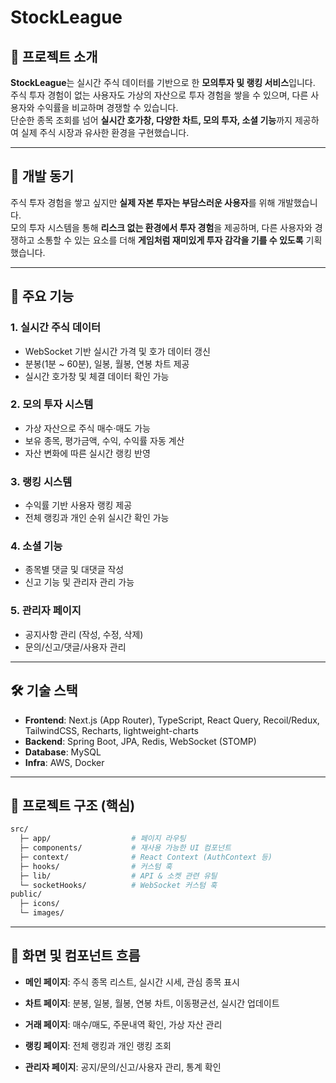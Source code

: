 # StockLeague

## 📌 프로젝트 소개
**StockLeague**는 실시간 주식 데이터를 기반으로 한 **모의투자 및 랭킹 서비스**입니다.  
주식 투자 경험이 없는 사용자도 가상의 자산으로 투자 경험을 쌓을 수 있으며, 다른 사용자와 수익률을 비교하며 경쟁할 수 있습니다.  
단순한 종목 조회를 넘어 **실시간 호가창, 다양한 차트, 모의 투자, 소셜 기능**까지 제공하여 실제 주식 시장과 유사한 환경을 구현했습니다.  

---

## 🎯 개발 동기
주식 투자 경험을 쌓고 싶지만 **실제 자본 투자는 부담스러운 사용자**를 위해 개발했습니다.  
모의 투자 시스템을 통해 **리스크 없는 환경에서 투자 경험**을 제공하며, 다른 사용자와 경쟁하고 소통할 수 있는 요소를 더해 **게임처럼 재미있게 투자 감각을 기를 수 있도록** 기획했습니다.  

---

## 🚀 주요 기능

### 1. 실시간 주식 데이터
- WebSocket 기반 실시간 가격 및 호가 데이터 갱신  
- 분봉(1분 ~ 60분), 일봉, 월봉, 연봉 차트 제공  
- 실시간 호가창 및 체결 데이터 확인 가능  

### 2. 모의 투자 시스템
- 가상 자산으로 주식 매수·매도 가능  
- 보유 종목, 평가금액, 수익, 수익률 자동 계산  
- 자산 변화에 따른 실시간 랭킹 반영  

### 3. 랭킹 시스템
- 수익률 기반 사용자 랭킹 제공  
- 전체 랭킹과 개인 순위 실시간 확인 가능  

### 4. 소셜 기능
- 종목별 댓글 및 대댓글 작성  
- 신고 기능 및 관리자 관리 가능  

### 5. 관리자 페이지
- 공지사항 관리 (작성, 수정, 삭제)  
- 문의/신고/댓글/사용자 관리  

---

## 🛠 기술 스택
- **Frontend**: Next.js (App Router), TypeScript, React Query, Recoil/Redux, TailwindCSS, Recharts, lightweight-charts  
- **Backend**: Spring Boot, JPA, Redis, WebSocket (STOMP)  
- **Database**: MySQL  
- **Infra**: AWS, Docker  

---

## 📂 프로젝트 구조 (핵심)
```bash
src/
  ├─ app/                  # 페이지 라우팅
  ├─ components/           # 재사용 가능한 UI 컴포넌트
  ├─ context/              # React Context (AuthContext 등)
  ├─ hooks/                # 커스텀 훅
  ├─ lib/                  # API & 소켓 관련 유틸
  └─ socketHooks/          # WebSocket 커스텀 훅
public/
  ├─ icons/
  └─ images/
```
---

## 🎨 화면 및 컴포넌트 흐름

- **메인 페이지**: 주식 종목 리스트, 실시간 시세, 관심 종목 표시

- **차트 페이지**: 분봉, 일봉, 월봉, 연봉 차트, 이동평균선, 실시간 업데이트

- **거래 페이지**: 매수/매도, 주문내역 확인, 가상 자산 관리

- **랭킹 페이지**: 전체 랭킹과 개인 랭킹 조회

- **관리자 페이지**: 공지/문의/신고/사용자 관리, 통계 확인